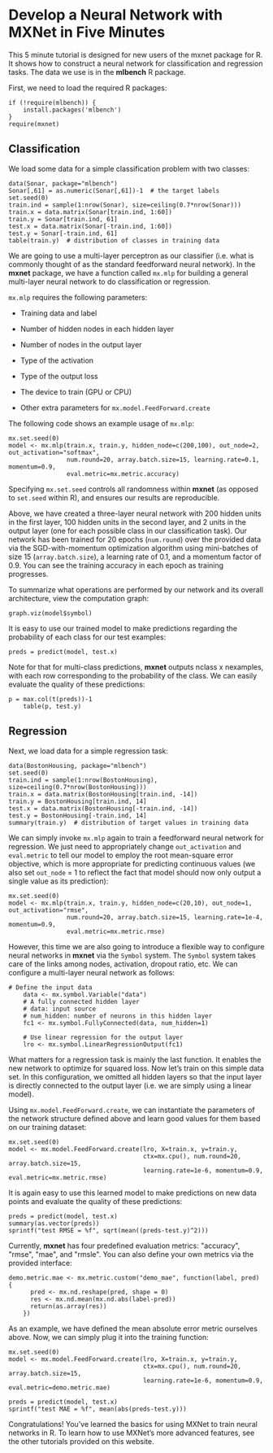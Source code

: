 <!--- Licensed to the Apache Software Foundation (ASF) under one -->
<!--- or more contributor license agreements.  See the NOTICE file -->
<!--- distributed with this work for additional information -->
<!--- regarding copyright ownership.  The ASF licenses this file -->
<!--- to you under the Apache License, Version 2.0 (the -->
<!--- "License"); you may not use this file except in compliance -->
<!--- with the License.  You may obtain a copy of the License at -->

<!---   http://www.apache.org/licenses/LICENSE-2.0 -->

<!--- Unless required by applicable law or agreed to in writing, -->
<!--- software distributed under the License is distributed on an -->
<!--- "AS IS" BASIS, WITHOUT WARRANTIES OR CONDITIONS OF ANY -->
<!--- KIND, either express or implied.  See the License for the -->
<!--- specific language governing permissions and limitations -->
<!--- under the License. -->


# Develop a Neural Network with MXNet in Five Minutes

This 5 minute tutorial is designed for new users of the mxnet package for R. It shows how to construct a neural network for classification and regression tasks. The data we use is in the **mlbench** R package. 

First, we need to load the required R packages:

```{.python .input .R  n=1}
if (!require(mlbench)) {
    install.packages('mlbench')
}
require(mxnet)
```

## Classification

We load some data for a simple classification problem with two classes:

```{.python .input .R  n=2}
data(Sonar, package="mlbench")
Sonar[,61] = as.numeric(Sonar[,61])-1  # the target labels
set.seed(0)
train.ind = sample(1:nrow(Sonar), size=ceiling(0.7*nrow(Sonar)))
train.x = data.matrix(Sonar[train.ind, 1:60])
train.y = Sonar[train.ind, 61]
test.x = data.matrix(Sonar[-train.ind, 1:60])
test.y = Sonar[-train.ind, 61]
table(train.y)  # distribution of classes in training data
```

We are going to use a multi-layer perceptron as our classifier (i.e. what is commonly thought of as the standard feedforward neural network). 
In the **mxnet** package, we have a function called ``mx.mlp`` for building a general multi-layer neural network to do classification or regression.

``mx.mlp`` requires the following parameters:

- Training data and label

- Number of hidden nodes in each hidden layer

- Number of nodes in the output layer

- Type of the activation

- Type of the output loss

- The device to train (GPU or CPU)

- Other extra parameters for ``mx.model.FeedForward.create``

The following code shows an example usage of ``mx.mlp``:

```{.python .input .R  n=4}
mx.set.seed(0)
model <- mx.mlp(train.x, train.y, hidden_node=c(200,100), out_node=2, out_activation="softmax",
                num.round=20, array.batch.size=15, learning.rate=0.1, momentum=0.9,
                eval.metric=mx.metric.accuracy)
```

Specifying ``mx.set.seed`` controls all randomness within **mxnet** (as opposed to ``set.seed`` within R), and ensures our results are reproducible.

Above, we have created a three-layer neural network with 200 hidden units in the first layer, 100 hidden units in the second layer, and 2 units in the output layer (one for each possible class in our classification task).
Our network has been trained for 20 epochs (``num.round``) over the provided data via the SGD-with-momentum optimization algorithm using mini-batches of size 15 (``array.batch.size``), a learning rate of 0.1, and a momentum factor of 0.9.
You can see the training accuracy in each epoch as training progresses. 

To summarize what operations are performed by our network and its overall architecture, view the computation graph:

```{.python .input .R  n=5}
graph.viz(model$symbol)
```

It is easy to use our trained model to make predictions regarding the probability of each class for our test examples:

```{.python .input  n=9}
preds = predict(model, test.x)
```

Note for that for multi-class predictions, **mxnet** outputs nclass x nexamples, with each row corresponding to the probability of the class.
We can easily evaluate the quality of these predictions:

```{.python .input  n=10}
p = max.col(t(preds))-1
    table(p, test.y)
```

## Regression

Next, we load data for a simple regression task:

```{.python .input  n=48}
data(BostonHousing, package="mlbench")
set.seed(0)
train.ind = sample(1:nrow(BostonHousing), size=ceiling(0.7*nrow(BostonHousing)))
train.x = data.matrix(BostonHousing[train.ind, -14])
train.y = BostonHousing[train.ind, 14]
test.x = data.matrix(BostonHousing[-train.ind, -14])
test.y = BostonHousing[-train.ind, 14]
summary(train.y)  # distribution of target values in training data
```

We can simply invoke ``mx.mlp`` again to train a feedforward neural network for regression. We just need to  appropriately change ``out_activation`` and ``eval.metric`` to tell our model to employ the root mean-square error objective, which is more appropriate for predicting continuous values (we also set ``out_node`` = 1 to reflect the fact that model should now only output a single value as its prediction):

```{.python .input  n=69}
mx.set.seed(0)
model <- mx.mlp(train.x, train.y, hidden_node=c(20,10), out_node=1, out_activation="rmse",
                num.round=20, array.batch.size=15, learning.rate=1e-4, momentum=0.9,
                eval.metric=mx.metric.rmse)
```

However, this time we are also going to introduce a flexible way to configure neural networks in **mxnet** via the ``Symbol`` system.  The ``Symbol`` system takes care of the links among nodes, activation, dropout ratio, etc. 
We can configure a multi-layer neural network as follows:

```{.python .input  n=71}
# Define the input data
    data <- mx.symbol.Variable("data")
    # A fully connected hidden layer
    # data: input source
    # num_hidden: number of neurons in this hidden layer
    fc1 <- mx.symbol.FullyConnected(data, num_hidden=1)

    # Use linear regression for the output layer
    lro <- mx.symbol.LinearRegressionOutput(fc1)
```

What matters for a regression task is mainly the last function. It enables the new network to optimize for squared loss. Now let’s train on this simple data set. In this configuration, we omitted all hidden layers so that the input layer is directly connected to the output layer (i.e. we are simply using a linear model).

Using ``mx.model.FeedForward.create``, we can instantiate the parameters of the network structure defined above and learn good values for them based on our training dataset:

```{.python .input  n=141}
mx.set.seed(0)
model <- mx.model.FeedForward.create(lro, X=train.x, y=train.y,
                                     ctx=mx.cpu(), num.round=20, array.batch.size=15,
                                     learning.rate=1e-6, momentum=0.9,  eval.metric=mx.metric.rmse)
```

It is again easy to use this learned model to make predictions on new data points and evaluate the quality of these predictions:

```{.python .input  n=147}
preds = predict(model, test.x)
summary(as.vector(preds))
sprintf("test RMSE = %f", sqrt(mean((preds-test.y)^2)))
```

Currently, **mxnet** has four predefined evaluation metrics: "accuracy", "rmse", "mae", and "rmsle". 
You can also define your own metrics via the provided interface:

```{.python .input  n=148}
demo.metric.mae <- mx.metric.custom("demo_mae", function(label, pred) {
      pred <- mx.nd.reshape(pred, shape = 0)
      res <- mx.nd.mean(mx.nd.abs(label-pred))
      return(as.array(res))
    })
```

As an example, we have defined the mean absolute error metric ourselves above. Now, we can simply plug it into the training function:

```{.python .input  n=149}
mx.set.seed(0)
model <- mx.model.FeedForward.create(lro, X=train.x, y=train.y,
                                     ctx=mx.cpu(), num.round=20, array.batch.size=15,
                                     learning.rate=1e-6, momentum=0.9, eval.metric=demo.metric.mae)
```

```{.python .input  n=150}
preds = predict(model, test.x)
sprintf("test MAE = %f", mean(abs(preds-test.y)))
```

Congratulations! You’ve learned the basics for using MXNet to train neural networks in R. To learn how to use MXNet’s more advanced features, see the other tutorials provided on this website.
